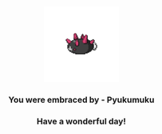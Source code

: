 <p align="center">
    <img src="https://raw.githubusercontent.com/PokeAPI/sprites/master/sprites/pokemon/771.png" width="150" height="150">
</p>
<h3 align="center">You were embraced by - <b>Pyukumuku</b></h3>
<h3 align="center">Have a wonderful day!</h3>
